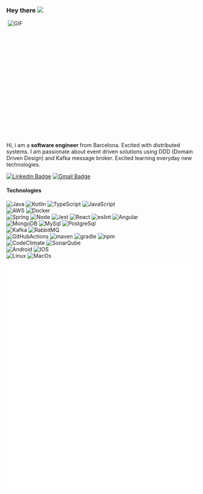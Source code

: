 ### Hey there <img src="https://media.giphy.com/media/hvRJCLFzcasrR4ia7z/giphy.gif" width="25px">

<img align="right" alt="GIF" src="https://github.com/abhisheknaiidu/abhisheknaiidu/blob/master/code.gif?raw=true" width="500" height="320" />

Hi, i am a <strong>software engineer</strong> from Barcelona. Excited with distributed systems. I am passionate about event driven solutions using DDD (Domain Driven Design) and Kafka message broker. Excited learning everyday new technologies.

[![Linkedin Badge](https://img.shields.io/badge/-avall-blue?style=flat-square&logo=Linkedin&logoColor=white&link=https://www.linkedin.com/in/alex-vall-09a2b25/)](https://www.linkedin.com/in/alex-vall-09a2b25/)
[![Gmail Badge](https://img.shields.io/badge/-alex.vall.mainou@gmail.com-c14438?style=flat-square&logo=Gmail&logoColor=white&link=mailto:alex.vall.mainou@gmail.com)](mailto:alex.vall.mainou@gmail.com)

#### Technologies</br>
![Java](https://img.shields.io/badge/-Java-000?&logo=Java&logoColor=007396)
![Kotlin](https://img.shields.io/badge/-Kotlin-000?logo=kotlin&logoColor=007396)
![TypeScript](https://img.shields.io/badge/-TypeScript-000?&logo=TypeScript)
![JavaScript](https://img.shields.io/badge/-JavaScript-000?&logo=JavaScript) </br>
![AWS](https://img.shields.io/badge/-AWS-000?&logo=Amazon-AWS&logoColor=F90)
![Docker](https://img.shields.io/badge/-Docker-000?&logo=Docker)</br>
![Spring](https://img.shields.io/badge/-Spring-000?&logo=Spring)
![Node](https://img.shields.io/badge/-node-000?&logo=nodedotjs&logoColor=00ffff)
![Jest](https://img.shields.io/badge/-jest-000?&logo=jest)
![React](https://img.shields.io/badge/-React-000?&logo=React)
![eslint](https://img.shields.io/badge/-eslint-000?&logo=eslint)
![Angular](https://img.shields.io/badge/-Angular-000?&logo=Angular)</br>
![MongoDB](https://img.shields.io/badge/-MongoDB-000?&logo=mongodb)
![MySql](https://img.shields.io/badge/-MySql-000?&logo=MySQL&logoColor=00ffff)
![PostgreSql](https://img.shields.io/badge/-PostgreSql-000?&logo=PostgreSQL&logoColor=00ffff)</br>
![Kafka](https://img.shields.io/badge/-Kafka-000?&logo=apachekafka)
![RabbitMQ](https://img.shields.io/badge/-RabbitMQ-000?&logo=RabbitMQ)</br>
![GitHubActions](https://img.shields.io/badge/-GitHubActions-000?&logo=github-actions&logoColor=00ffff)
![maven](https://img.shields.io/badge/-maven-000?&logo=apachemaven)
![gradle](https://img.shields.io/badge/-gradle-000?&logo=gradle)
![npm](https://img.shields.io/badge/-npm-000?&logo=npm)</br>
![CodeClimate](https://img.shields.io/badge/-CodeClimate-000?&logo=code-climate)
![SonarQube](https://img.shields.io/badge/-SonarQube-000?&logo=SonarQube)</br>
![Android](https://img.shields.io/badge/-Android-000?&logo=Android)
![IOS](https://img.shields.io/badge/-IOS-000?&logo=IOS)</br>
![Linux](https://img.shields.io/badge/-Linux-000?&logo=Linux)
![MacOs](https://img.shields.io/badge/-MacOs-000?&logo=MacOs)</br>

![](https://github.com/avall/github-stats/blob/master/generated/overview.svg)![](https://github.com/avall/github-stats/blob/master/generated/languages.svg)
